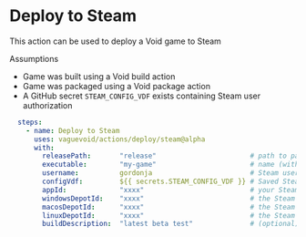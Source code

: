 # Deploy to Steam

This action can be used to deploy a Void game to Steam

Assumptions
  * Game was built using a Void build action
  * Game was packaged using a Void package action
  * A GitHub secret `STEAM_CONFIG_VDF` exists containing Steam user authorization

```yaml
  steps:
    - name: Deploy to Steam
      uses: vaguevoid/actions/deploy/steam@alpha
      with:
        releasePath:       "release"                       # path to packaged builds (generated by package/electron)
        executable:        "my-game"                       # name (without extension) used for generated executables
        username:          gordonja                        # Steam username
        configVdf:         ${{ secrets.STEAM_CONFIG_VDF }} # Saved Steam login session (see below)
        appId:             "xxxx"                          # your Steam Application ID
        windowsDepotId:    "xxxx"                          # the Steam Depot ID for your win32-x64 binaries (if any)
        macosDepotId:      "xxxx"                          # the Steam Depot ID for your darwin-x64 binaries (if any)
        linuxDepotId:      "xxxx"                          # the Steam Depot ID for your linux-x64 binaries (if any)
        buildDescription:  "latest beta test"              # (optional) build description
```
